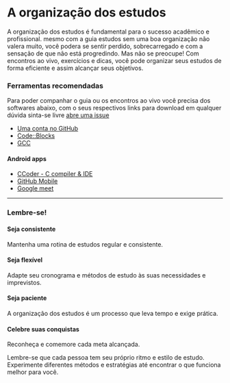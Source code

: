 # A organização dos estudos

A organização dos estudos é fundamental para o sucesso acadêmico e profissional. mesmo com a guia estudos sem uma boa organização não valera muito, você podera se sentir perdido, sobrecarregado e com a sensação de que não está progredindo. Mas não se preocupe! Com encontros ao vivo, exercícios e dicas, você pode organizar seus estudos de forma eficiente e assim alcançar seus objetivos.

### Ferramentas recomendadas

Para poder companhar o guia ou os encontros ao vivo você precisa dos softwares abaixo, com o seus respectivos links para download em qualquer dúvida sinta-se livre [abre uma issue](https://github.com/an-jorge/Clang/issues)

* [Uma conta no GitHub](https://github.com/signup?ref_cta=Sign+up\&ref_loc=header+logged+out\&ref_page=%2F\&source=header-home)
* &#x20;[Code::Blocks](https://www.codeblocks.org/downloads/binaries/)&#x20;
* [GCC](https://gcc.gnu.org/install/)

#### Android apps

* &#x20;[CCoder - C compiler & IDE](https://play.google.com/store/apps/details?id=com.ikou.ccoding\&hl=pt)
* [GitHub Mobile](https://play.google.com/store/search?q=github+mobile\&c=apps\&hl=pt)
* [Google meet](https://play.google.com/store/search?q=google+meet\&c=apps\&hl=pt)



***

### Lembre-se!

#### Seja consistente

Mantenha uma rotina de estudos regular e consistente.

#### Seja flexível

Adapte seu cronograma e métodos de estudo às suas necessidades e imprevistos.

#### Seja paciente

A organização dos estudos é um processo que leva tempo e exige prática.

#### Celebre suas conquistas

Reconheça e comemore cada meta alcançada.

Lembre-se que cada pessoa tem seu próprio ritmo e estilo de estudo. Experimente diferentes métodos e estratégias até encontrar o que funciona melhor para você.



